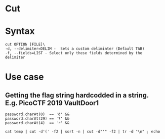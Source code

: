 # Cut

# Syntax
```
cut OPTION [FILE]\
-d, --delimiter=DELIM -  Sets a custom deliminter (Default TAB)
-f, --fields=LIST - Select only these fields determined by the delimiter
```

# Use case
## Getting the flag string hardcodded in a string. E.g. PicoCTF 2019 VaultDoor1
```
password.charAt(0)  == 'd' &&
password.charAt(29) == '7' &&
password.charAt(4)  == 'r' &&

cat temp | cut -d'(' -f2 | sort -n | cut -d"'" -f2 | tr -d "\n" ; echo
```
